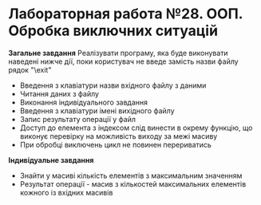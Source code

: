 # Лабораторная работа №28. ООП. Обробка виключних ситуацій

**Загальне завдання**
Реалізувати програму, яка буде виконувати наведені нижче дії, поки користувач не введе замість назви файлу рядок "\exit"

- Введення з клавіатури назви вхідного файлу з даними
- Читання даних з файлу
- Виконання індивідуального завдання
- Введення з клавіатури імені вихідного файлу
- Запис результату операції у файл
- Доступ до елемента з індексом слід винести в окрему функцію, що виконує перевірку на можливість виходу за межі масиву
- При обробці виключень цикл не повинен перериватись

**Індивідуальне завдання**
- Знайти у масиві кількість елементів з максимальним значенням
- Результат операції - масив з кількостей максимальних елементів кожного із вхідних масивів